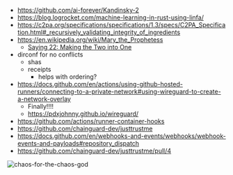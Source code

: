 - https://github.com/ai-forever/Kandinsky-2
- https://blog.logrocket.com/machine-learning-in-rust-using-linfa/
- https://c2pa.org/specifications/specifications/1.3/specs/C2PA_Specification.html#_recursively_validating_integrity_of_ingredients
- https://en.wikipedia.org/wiki/Mary_the_Prophetess
  - [Saying 22: Making the Two into One](https://www.gospels.net/thomas/)
- dirconf for no conflicts
  - shas
  - receipts
    - helps with ordering?
- https://docs.github.com/en/actions/using-github-hosted-runners/connecting-to-a-private-network#using-wireguard-to-create-a-network-overlay
  - Finally!!!!
  - https://pdxjohnny.github.io/wireguard/
- https://github.com/actions/runner-container-hooks
- https://github.com/chainguard-dev/justtrustme
- https://docs.github.com/en/webhooks-and-events/webhooks/webhook-events-and-payloads#repository_dispatch
- https://github.com/chainguard-dev/justtrustme/pull/4

![chaos-for-the-chaos-god](https://user-images.githubusercontent.com/5950433/220794351-4611804a-ac72-47aa-8954-cdb3c10d6a5b.jpg)